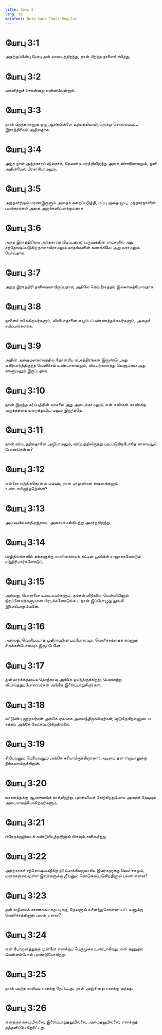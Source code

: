 ```yaml
---
title: யோபு 3
lang: ta
mainfont: Noto Sans Tamil Regular
---
```


# யோபு 3:1

அதற்குப்பின்பு யோபு தன் வாயைத்திறந்து, தான் பிறந்த நாளைச் சபித்து,

# யோபு 3:2

வசனித்துச் சொன்னது என்னவென்றால்:

# யோபு 3:3

நான் பிறந்தநாளும் ஒரு ஆண்பிள்ளை உற்பத்தியாயிற்றென்று சொல்லப்பட்ட இராத்திரியும் அழிவதாக.

# யோபு 3:4

அந்த நாள் அந்தகாரப்படுவதாக; தேவன் உயரத்திலிருந்து அதை விசாரியாமலும், ஒளி அதின்மேல் பிரகாசியாமலும்,

# யோபு 3:5

அந்தகாரமும் மரணஇருளும் அதைக் கறைப்படுத்தி, மப்பு அதை மூடி, மந்தாரநாளின் பயங்கரங்கள் அதை அருக்களிப்பாக்குவதாக.

# யோபு 3:6

அந்த இராத்திரியை அந்தகாரம் பிடிப்பதாக; வருஷத்தின் நாட்களில் அது சந்தோஷப்படுகிற நாளாயிராமலும் மாதங்களின் கணக்கிலே அது வராமலும் போவதாக.

# யோபு 3:7

அந்த இராத்திரி தனிமையாயிருப்பதாக; அதிலே கெம்பீரசத்தம் இல்லாமற்போவதாக.

# யோபு 3:8

நாளைச் சபிக்கிறவர்களும், லிவியாதானை எழும்பப்பண்ணத்தக்கவர்களும், அதைச் சபிப்பார்களாக.

# யோபு 3:9

அதின் அஸ்தமனகாலத்தில் தோன்றிய நட்சத்திரங்கள் இருண்டு, அது எதிர்பார்த்திருந்த வெளிச்சம் உண்டாகாமலும், விடியற்காலத்து வெளுப்பை அது காணாமலும் இருப்பதாக.

# யோபு 3:10

நான் இருந்த கர்ப்பத்தின் வாசலை அது அடைக்காமலும், என் கண்கள் காண்கிற வருத்தத்தை மறைத்துவிடாமலும் இருந்ததே.

# யோபு 3:11

நான் கர்ப்பத்தில்தானே அழியாமலும், கர்ப்பத்திலிருந்து புறப்படுகிறபோதே சாகாமலும் போனதென்ன?

# யோபு 3:12

என்னை ஏந்திக்கொள்ள மடியும், நான் பாலுண்ண ஸ்தனங்களும் உண்டாயிருந்ததென்ன?

# யோபு 3:13

அப்படியில்லாதிருந்தால், அசையாமல்கிடந்து அமர்ந்திருந்து,

# யோபு 3:14

பாழ்நிலங்களில் தங்களுக்கு மாளிகையைக் கட்டின பூமியின் ராஜாக்களோடும் மந்திரிமார்களோடும்,

# யோபு 3:15

அல்லது, பொன்னை உடையவர்களும், தங்கள் வீடுகளை வெள்ளியினால் நிரப்பினவர்களுமான பிரபுக்களோடுங்கூட நான் இப்பொழுது தூங்கி இளைப்பாறுவேனே.

# யோபு 3:16

அல்லது, வெளிப்படாத முதிராப்பிண்டம்போலவும், வெளிச்சத்தைக் காணாத சிசுக்கள்போலவும் இருப்பேனே.

# யோபு 3:17

துன்மார்க்கருடைய தொந்தரவு அங்கே ஓய்ந்திருக்கிறது; பெலனற்று விடாய்த்துப்போனவர்கள் அங்கே இளைப்பாறுகிறார்கள்.

# யோபு 3:18

கட்டுண்டிருந்தவர்கள் அங்கே ஏகமாக அமைந்திருக்கிறார்கள்; ஒடுக்குகிறவனுடைய சத்தம் அங்கே கேட்கப்படுகிறதில்லை.

# யோபு 3:19

சிறியவனும் பெரியவனும் அங்கே சரியாயிருக்கிறார்கள்; அடிமை தன் எஜமானுக்கு நீங்கலாயிருக்கிறான்.

# யோபு 3:20

மரணத்துக்கு ஆசையாய்க் காத்திருந்து, புதையலைத் தேடுகிறதுபோல அதைத் தேடியும் அடையாமற்போகிறவர்களும்,

# யோபு 3:21

பிரேதக்குழியைக் கண்டுபிடித்ததினால் மிகவும் களிகூர்ந்து,

# யோபு 3:22

அதற்காகச் சந்தோஷப்படுகிற நிர்ப்பாக்கியருமாகிய இவர்களுக்கு வெளிச்சமும், மனச்சஞ்சலமுள்ள இவர்களுக்கு ஜீவனும் கொடுக்கப்படுகிறதினால் பலன் என்ன?

# யோபு 3:23

தன் வழியைக் காணக்கூடாதபடிக்கு, தேவனால் வளைந்துகொள்ளப்பட்டவனுக்கு வெளிச்சத்தினால் பலன் என்ன?

# யோபு 3:24

என் போஜனத்துக்கு முன்னே எனக்குப் பெருமூச்சு உண்டாகிறது; என் கதறுதல் வெள்ளம்போல் புரண்டுபோகிறது.

# யோபு 3:25

நான் பயந்த காரியம் எனக்கு நேரிட்டது; நான் அஞ்சினது எனக்கு வந்தது.

# யோபு 3:26

எனக்குச் சுகமுமில்லை, இளைப்பாறுதலுமில்லை, அமைதலுமில்லை; எனக்குத் தத்தளிப்பே நேரிட்டது.

